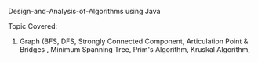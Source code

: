 Design-and-Analysis-of-Algorithms using Java

Topic Covered:
1. Graph (BFS, DFS, Strongly Connected Component, Articulation Point & Bridges , Minimum Spanning Tree, Prim's Algorithm, Kruskal Algorithm,
